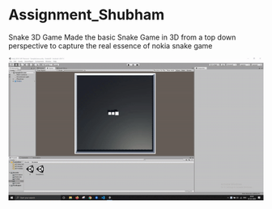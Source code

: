 # Assignment_Shubham
Snake 3D Game
Made the basic Snake Game in 3D from a top down perspective to capture the real essence of nokia snake game

![](Snake.gif)

